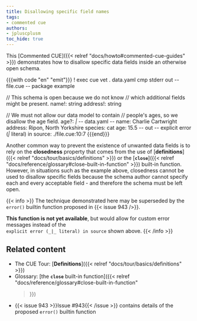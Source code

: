 ```yaml
---
title: Disallowing specific field names
tags:
- commented cue
authors:
- jpluscplusm
toc_hide: true
---
```


This [Commented CUE]({{< relref "docs/howto#commented-cue-guides" >}})
demonstrates how to disallow specific data fields inside an otherwise open
schema.

{{{with code "en" "emit"}}}
! exec cue vet . data.yaml
cmp stderr out
-- file.cue --
package example

// This schema is open because we do not know
// which additional fields might be present.
name!:    string
address!: string

// We must not allow our data model to contain
// people's ages, so we disallow the age field.
age?: _|_
-- data.yaml --
name: Charlie Cartwright
address: Ripon, North Yorkshire
species: cat
age: 15.5
-- out --
explicit error (_|_ literal) in source:
    ./file.cue:10:7
{{{end}}}

Another common way to prevent the existence of unwanted data fields is to rely
on the **closedness** property that comes from the use of
[**definitions**]({{< relref "docs/tour/basics/definitions" >}}) or the
[**`close`**]({{< relref "docs/reference/glossary#close-built-in-function" >}})
built-in function. However, in situations such as the example above, closedness
cannot be used to disallow specific fields because the schema author cannot
specify each and every acceptable field - and therefore the schema must be left
open.

{{< info >}}
The technique demonstrated here may be superseded by the `error()` builtin
function proposed in {{< issue 943 />}}.

**This function is not yet available**, but would allow for custom error
messages instead of the\
`explicit error (_|_ literal) in source` shown above.
{{< /info >}}

## Related content

- The CUE Tour: [**Definitions**]({{< relref "docs/tour/basics/definitions" >}})
- Glossary: [the **`close`** built-in function]({{< relref
    "docs/reference/glossary#close-built-in-function"
  >}})
- {{< issue 943 >}}Issue #943{{< /issue >}} contains details of the proposed
  `error()` builtin function
